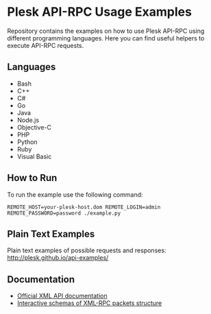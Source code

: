 # Plesk API-RPC Usage Examples

Repository contains the examples on how to use Plesk API-RPC using different programming languages.
Here you can find useful helpers to execute API-RPC requests.

## Languages

  * Bash
  * C++
  * C#
  * Go
  * Java
  * Node.js
  * Objective-C
  * PHP
  * Python
  * Ruby
  * Visual Basic

## How to Run

To run the example use the following command:

`REMOTE_HOST=your-plesk-host.dom REMOTE_LOGIN=admin REMOTE_PASSWORD=password ./example.py`

## Plain Text Examples

Plain text examples of possible requests and responses: http://plesk.github.io/api-examples/

## Documentation

* [Official XML API documentation](http://download1.parallels.com/Plesk/Doc/en-US/online/plesk-api-rpc/)
* [Interactive schemas of XML-RPC packets structure](http://plesk.github.io/api-schemas/)
